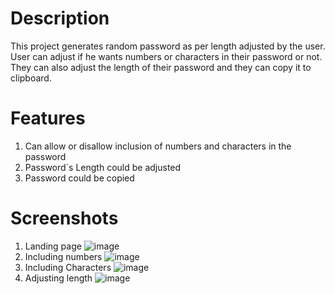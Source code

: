 # Description
This project generates random password as per length adjusted by the user. User can adjust if he wants numbers or characters in their password or not. They can also adjust the length of their password and they can copy it to clipboard.
# Features
1. Can allow or disallow inclusion of numbers and characters in the password
2. Password`s Length could be adjusted
3. Password could be copied

# Screenshots
1. Landing page
![image](https://github.com/saketjh13/Random-Password-Generator/assets/143515837/5eab6243-2ee1-4774-aea2-594b66315028)
2. Including numbers
![image](https://github.com/saketjh13/Random-Password-Generator/assets/143515837/ccdd636c-0c89-4050-a5f3-07a4b39a797b)
3. Including Characters
![image](https://github.com/saketjh13/Random-Password-Generator/assets/143515837/f01b0f97-c76b-45cc-ac78-c107a2c2f3bf)
4. Adjusting length
![image](https://github.com/saketjh13/Random-Password-Generator/assets/143515837/d7be8c5b-575b-4c79-a974-f8db6f5e73d7)

